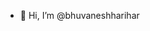 - 👋 Hi, I’m @bhuvaneshharihar


<!---
bhuvaneshharihar/bhuvaneshharihar is a ✨ special ✨ repository because its `README.md` (this file) appears on your GitHub profile.
You can click the Preview link to take a look at your changes.
--->
